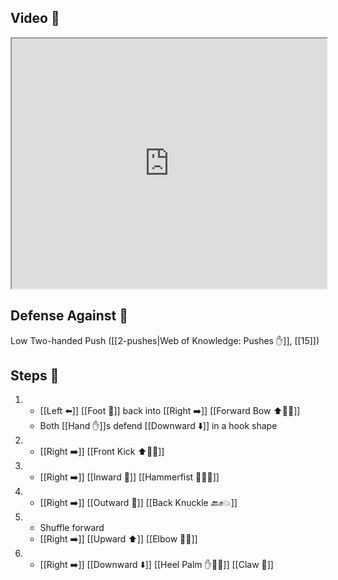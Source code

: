 ## Video 🎥

<iframe src="https://www.youtube.com/embed/yFV0-wbtDSc" width="100%" height="400"></iframe>

## Defense Against 🤺

Low Two-handed Push ([[2-pushes|Web of Knowledge: Pushes ✋]], [[15]])

## Steps 👣

1. - [[Left ⬅️]] [[Foot 🦶]] back into [[Right ➡️]] [[Forward Bow ⬆️🧍‍♂️]]
    - Both [[Hand ✋]]s defend [[Downward ⬇️]] in a hook shape
2. - [[Right ➡️]] [[Front Kick ⬆️🦶💥]]
3. - [[Right ➡️]] [[Inward 🔽]] [[Hammerfist 🔨✊💥]]
4. - [[Right ➡️]] [[Outward 🔼]] [[Back Knuckle 🔙✊💥]]
5. - Shuffle forward
    - [[Right ➡️]] [[Upward ⬆️]] [[Elbow 💪💥]]
6. - [[Right ➡️]] [[Downward ⬇️]] [[Heel Palm ✋🌴💥]] [[Claw 🐯]]
